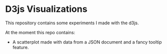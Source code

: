 D3js Visualizations
============

This repository contains some experiments I made with the d3js.

At the moment this repo contains:

* A scatterplot made with data from a JSON document and a fancy tooltip feature.